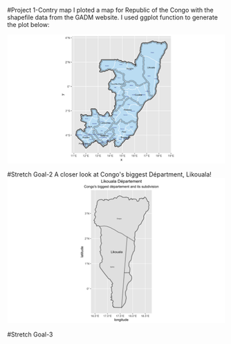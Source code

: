 #Project 1-Contry map
I ploted a map for Republic of the Congo with the shapefile data from the GADM website. I used ggplot function to generate the plot below:

![project picture](https://github.com/Xingyu-Wang02/DATA-100/blob/main/pictures/republic%20of%20congo.png)

#Stretch Goal-2
A closer look at Congo's biggest Départment, Likouala!
![project picture-2](https://github.com/Xingyu-Wang02/DATA-100/blob/main/pictures/Likouala.png)

#Stretch Goal-3
